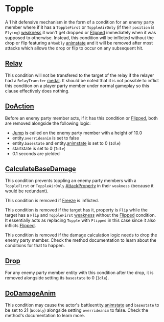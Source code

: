 # Topple
A 1 hit defensive mechanism in the form of a condition for an enemy party member where if it has a `ToppleFirst` or `ToppleAirOnly` (if their `position` is `Flying`) [weakness](../../Damage%20pipeline/AttackProperty.md) it won't get dropped or [Flipped](Flipped.md) immediately when it was supposed to otherwise. Instead, this condition will be inflicted without the drop or flip featuring a `Woobly` [animstate](../../../Entities/EntityControl/Animations/animstate.md) and it will be removed after most attacks which allows the drop or flip to occur on any subsequent hit.

## [Relay](../../Battle%20flow/Action%20coroutines/Relay.md)
This condition will not be transfered to the target of the relay if the relayer had a `RelayTransfer` [medal](../../../Enums%20and%20IDs/Medal.md). It should be noted that it is not possible to inflict this condition on a player party member under normal gameplay so this clause effectively does nothing.

## [DoAction](../../Battle%20flow/Action%20coroutines/DoAction.md)
Before an enemy party member acts, if it has this condition or [Flipped](Flipped.md), both are removed alongside the following logic:

- [Jump](../../../Entities/EntityControl/EntityControl%20Methods.md#jump) is called on the enemy party member with a height of 10.0
- entity.`overrideanim` is set to false
- entity.`basestate` and entity.[animstate](../../../Entities/EntityControl/Animations/animstate.md) is set to 0 (`Idle`)
- startstate is set to 0 (`Idle`)
- 0.1 seconds are yielded

## [CalculateBaseDamage](../../Damage%20pipeline/CalculateBaseDamage.md)
This condition prevents toppling an enemy party members with a `ToppleFirst` or `ToppleAirOnly` [AttackProperty](../../Damage%20pipeline/AttackProperty.md) in their `weakness` (because it would be redundant).

This condition is removed if [Freeze](Freeze.md) is inflicted.

This condition is removed if the target has it, property is `Flip` while the target has a `Flip` and `ToppleFirst` [weakness](../../Damage%20pipeline/AttackProperty.md) without the [Flipped](Flipped.md) condition. It essentially acts as replacing `Topple` with `Flipped` in this case since it also inflicts [Flipped](Flipped.md).

This condition is removed if the damage calculation logic needs to drop the enemy party member. Check the method documentation to learn about the conditions for that to happen.

## [Drop](../../../Entities/EntityControl/Notable%20methods/Drop.md)
For any enemy party member entity with this condition after the drop, it is removed alongside setting its `basestate` to 0 (`Idle`).

## [DoDamageAnim](../../Visual%20rendering/DoDamageAnim.md)
This condition may cause the actor's battleentity.[animstate](../../../Entities/EntityControl/Animations/animstate.md) and `basestate` to be set to 21 (`Woobly`) alongside setting `overrideanim` to false. Check the method's documentation to learn more.
